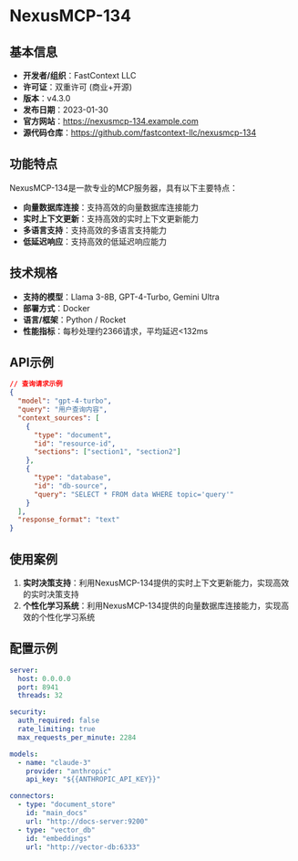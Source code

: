 # NexusMCP-134

## 基本信息

- **开发者/组织**：FastContext LLC
- **许可证**：双重许可 (商业+开源)
- **版本**：v4.3.0
- **发布日期**：2023-01-30
- **官方网站**：https://nexusmcp-134.example.com
- **源代码仓库**：https://github.com/fastcontext-llc/nexusmcp-134

## 功能特点

NexusMCP-134是一款专业的MCP服务器，具有以下主要特点：

- **向量数据库连接**：支持高效的向量数据库连接能力
- **实时上下文更新**：支持高效的实时上下文更新能力
- **多语言支持**：支持高效的多语言支持能力
- **低延迟响应**：支持高效的低延迟响应能力


## 技术规格

- **支持的模型**：Llama 3-8B, GPT-4-Turbo, Gemini Ultra
- **部署方式**：Docker
- **语言/框架**：Python / Rocket
- **性能指标**：每秒处理约2366请求，平均延迟<132ms

## API示例

```json
// 查询请求示例
{
  "model": "gpt-4-turbo",
  "query": "用户查询内容",
  "context_sources": [
    {
      "type": "document",
      "id": "resource-id",
      "sections": ["section1", "section2"]
    },
    {
      "type": "database",
      "id": "db-source",
      "query": "SELECT * FROM data WHERE topic='query'"
    }
  ],
  "response_format": "text"
}
```

## 使用案例

1. **实时决策支持**：利用NexusMCP-134提供的实时上下文更新能力，实现高效的实时决策支持
2. **个性化学习系统**：利用NexusMCP-134提供的向量数据库连接能力，实现高效的个性化学习系统


## 配置示例

```yaml
server:
  host: 0.0.0.0
  port: 8941
  threads: 32

security:
  auth_required: false
  rate_limiting: true
  max_requests_per_minute: 2284

models:
  - name: "claude-3"
    provider: "anthropic"
    api_key: "${{ANTHROPIC_API_KEY}}"

connectors:
  - type: "document_store"
    id: "main_docs"
    url: "http://docs-server:9200"
  - type: "vector_db"
    id: "embeddings"
    url: "http://vector-db:6333"
```